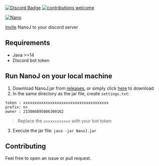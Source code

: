 [![Discord Badge](https://discordapp.com/api/guilds/458296099049046018/embed.png)](https://discord.gg/Y8sB4ay)
[![contributions welcome](https://img.shields.io/badge/contributions-welcome-brightgreen.svg?style=flat)](https://github.com/madeyoga/Nano-jda/pulls)

<a href="https://top.gg/bot/458298539517411328">
    <img src="https://top.gg/api/widget/458298539517411328.svg" alt="Nano" />
</a>

[Invite](https://discord.com/api/oauth2/authorize?client_id=458298539517411328&permissions=8&scope=applications.commands%20bot) NanoJ to your discord server 

## Requirements
- Java >=14
- Discord bot token

## Run NanoJ on your local machine
1. Download NanoJ.jar from [releases](https://github.com/madeyoga/Nano-jda/releases), or simply click [here](https://github.com/madeyoga/Nano-jda/releases/download/v1.0.0/NanoJ.jar) to download
2. In the same directory as the jar file, create `settings.txt`:
```
token : xxxxxxxxxxxxxxxxxxxxxxxxxxxxxxxxxxxxxx
prefix: n>
owner : 213866895806300162
```
> Replace the `xxxxxxxxxxxx` with your bot token

3. Execute the jar file: `java -jar NanoJ.jar`

## Contributing
Feel free to open an issue or pull request.
